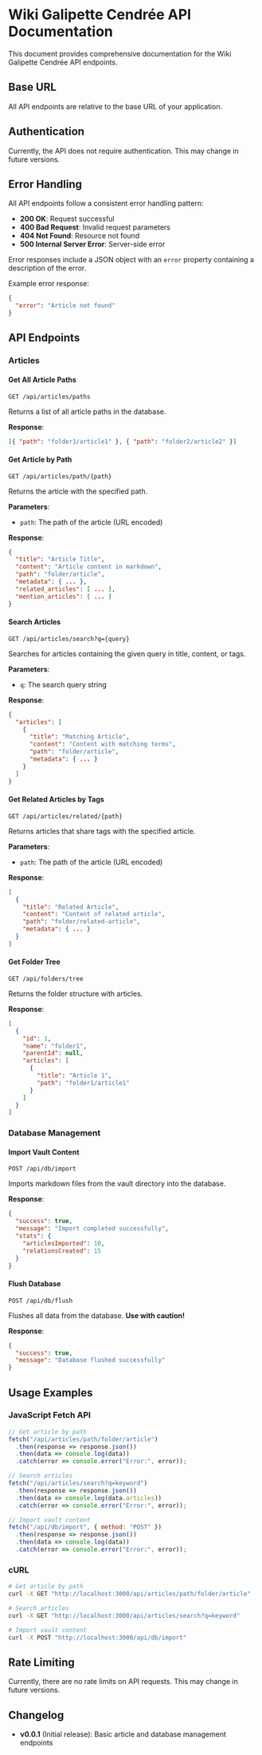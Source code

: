 # Wiki Galipette Cendrée API Documentation

This document provides comprehensive documentation for the Wiki Galipette Cendrée API endpoints.

## Base URL

All API endpoints are relative to the base URL of your application.

## Authentication

Currently, the API does not require authentication. This may change in future versions.

## Error Handling

All API endpoints follow a consistent error handling pattern:

- **200 OK**: Request successful
- **400 Bad Request**: Invalid request parameters
- **404 Not Found**: Resource not found
- **500 Internal Server Error**: Server-side error

Error responses include a JSON object with an `error` property containing a description of the error.

Example error response:

```json
{
  "error": "Article not found"
}
```

## API Endpoints

### Articles

#### Get All Article Paths

```
GET /api/articles/paths
```

Returns a list of all article paths in the database.

**Response**:

```json
[{ "path": "folder1/article1" }, { "path": "folder2/article2" }]
```

#### Get Article by Path

```
GET /api/articles/path/{path}
```

Returns the article with the specified path.

**Parameters**:

- `path`: The path of the article (URL encoded)

**Response**:

```json
{
  "title": "Article Title",
  "content": "Article content in markdown",
  "path": "folder/article",
  "metadata": { ... },
  "related_articles": [ ... ],
  "mention_articles": [ ... ]
}
```

#### Search Articles

```
GET /api/articles/search?q={query}
```

Searches for articles containing the given query in title, content, or tags.

**Parameters**:

- `q`: The search query string

**Response**:

```json
{
  "articles": [
    {
      "title": "Matching Article",
      "content": "Content with matching terms",
      "path": "folder/article",
      "metadata": { ... }
    }
  ]
}
```

#### Get Related Articles by Tags

```
GET /api/articles/related/{path}
```

Returns articles that share tags with the specified article.

**Parameters**:

- `path`: The path of the article (URL encoded)

**Response**:

```json
[
  {
    "title": "Related Article",
    "content": "Content of related article",
    "path": "folder/related-article",
    "metadata": { ... }
  }
]
```

#### Get Folder Tree

```
GET /api/folders/tree
```

Returns the folder structure with articles.

**Response**:

```json
[
  {
    "id": 1,
    "name": "folder1",
    "parentId": null,
    "articles": [
      {
        "title": "Article 1",
        "path": "folder1/article1"
      }
    ]
  }
]
```

### Database Management

#### Import Vault Content

```
POST /api/db/import
```

Imports markdown files from the vault directory into the database.

**Response**:

```json
{
  "success": true,
  "message": "Import completed successfully",
  "stats": {
    "articlesImported": 10,
    "relationsCreated": 15
  }
}
```

#### Flush Database

```
POST /api/db/flush
```

Flushes all data from the database. **Use with caution!**

**Response**:

```json
{
  "success": true,
  "message": "Database flushed successfully"
}
```

## Usage Examples

### JavaScript Fetch API

```javascript
// Get article by path
fetch("/api/articles/path/folder/article")
  .then(response => response.json())
  .then(data => console.log(data))
  .catch(error => console.error("Error:", error));

// Search articles
fetch("/api/articles/search?q=keyword")
  .then(response => response.json())
  .then(data => console.log(data.articles))
  .catch(error => console.error("Error:", error));

// Import vault content
fetch("/api/db/import", { method: "POST" })
  .then(response => response.json())
  .then(data => console.log(data))
  .catch(error => console.error("Error:", error));
```

### cURL

```bash
# Get article by path
curl -X GET "http://localhost:3000/api/articles/path/folder/article"

# Search articles
curl -X GET "http://localhost:3000/api/articles/search?q=keyword"

# Import vault content
curl -X POST "http://localhost:3000/api/db/import"
```

## Rate Limiting

Currently, there are no rate limits on API requests. This may change in future versions.

## Changelog

- **v0.0.1** (Initial release): Basic article and database management endpoints
